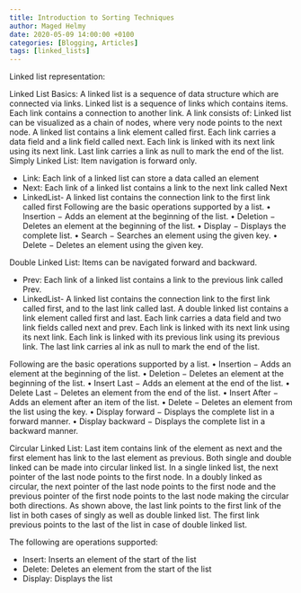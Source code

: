 ```yaml
---
title: Introduction to Sorting Techniques
author: Maged Helmy
date: 2020-05-09 14:00:00 +0100
categories: [Blogging, Articles]
tags: [linked_lists]
---
```

Linked list representation:

Linked List Basics:
A linked list is a sequence of data structure which are connected via links. Linked list is a sequence of links which contains items. Each link contains a connection to another link. A link consists of:
Linked list can be visualized as a chain of nodes, where very node points to the next node. A linked list contains a link element called first. Each link carries a data field and a link field called next. Each link is linked with its next link using its next link. Last link carries a link as null to mark the end of the list.
Simply Linked List: Item navigation is forward only.
-	Link: Each link of a linked list can store a data called an element
-	Next: Each link of a linked list contains a link to the next link called Next
-	LinkedList- A linked list contains the connection link to the first link called first
Following are the basic operations supported by a list.
•	Insertion − Adds an element at the beginning of the list.
•	Deletion − Deletes an element at the beginning of the list.
•	Display − Displays the complete list.
•	Search − Searches an element using the given key.
•	Delete − Deletes an element using the given key.

Double Linked List: Items can be navigated forward and backward.
-	Prev: Each link of a linked list contains a link to the previous link called Prev.
-	LinkedList- A linked list contains the connection link to the first link called first, and to the last link called last.
A double linked list contains a link element called first and last. Each link carries a data field and two link fields called next and prev. Each link is linked with its next link using its next link. Each link is linked with its previous link using its previous link. The last link carries al ink as null to mark the end of the list.

Following are the basic operations supported by a list.
•	Insertion − Adds an element at the beginning of the list.
•	Deletion − Deletes an element at the beginning of the list.
•	Insert Last − Adds an element at the end of the list.
•	Delete Last − Deletes an element from the end of the list.
•	Insert After − Adds an element after an item of the list.
•	Delete − Deletes an element from the list using the key.
•	Display forward − Displays the complete list in a forward manner.
•	Display backward − Displays the complete list in a backward manner.

Circular Linked List: Last item contains link of the element as next and the first element has link to the last element as previous. Both single and double linked can be made into circular linked list. In a single linked list, the next pointer of the last node points to the first node. In a doubly linked as circular, the next pointer of the last node points to the first node and the previous pointer of the first node points to the last node making the circular both directions.
As shown above, the last link points to the first link of the list in both cases of singly as well as double linked list. The first link previous points to the last of the list in case of double linked list.

The following are operations supported:
-	Insert: Inserts an element of the start of the list
-	Delete: Deletes an element from the start of the list
-	Display: Displays the list
